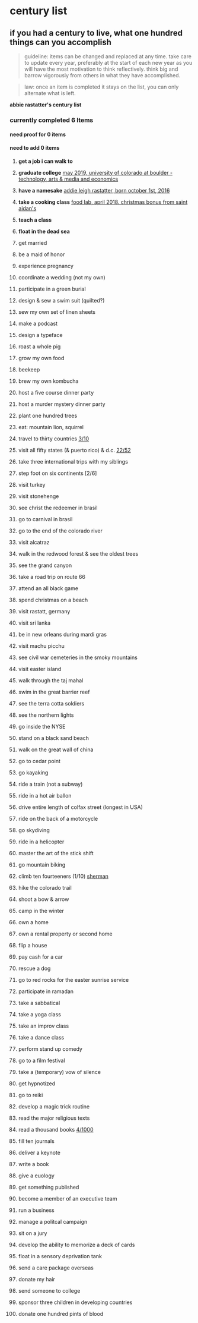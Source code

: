 # century list
## if you had a century to live, what one hundred things can you accomplish

> guideline: items can be changed and replaced at any time. take care to update every year, preferably at the start of each new year as you will have the most motivation to think reflectively. think big and barrow vigorously from others in what they have accomplished.

>law: once an item is completed it stays on the list, you can only alternate what is left.  

**abbie rastatter's century list**

### currently completed **6** Items
#### need proof for **0** items
#### need to add **0** items


1. **get a job i can walk to**

2. **graduate college** [may 2019, university of colorado at boulder - technology, arts & media and economics](../master/proof/college.png)
 
3. **have a namesake** [addie leigh rastatter, born october 1st, 2016](../master/proof/namesake.png)

4. **take a cooking class** [food lab, april 2018. christmas bonus from saint aidan's](../master/proof/cooking-class.png)

5. **teach a class**

6. **float in the dead sea**

7. get married

8. be a maid of honor

9. experience pregnancy

10. coordinate a wedding (not my own)

11. participate in a green burial

12. design & sew a swim suit (quilted?)

13. sew my own set of linen sheets

14. make a podcast

15. design a typeface

16. roast a whole pig

17. grow my own food

18. beekeep 

19. brew my own kombucha

20. host a five course dinner party

21. host a murder mystery dinner party

22. plant one hundred trees  

23. eat: mountain lion, squirrel 

24. travel to thirty countries [3/10](../master/countries.md)

25. visit all fifty states (& puerto rico) & d.c. [22/52](../master/states.md)

26. take three international trips with my siblings

27. step foot on six continents [2/6]

28. visit turkey 

29. visit stonehenge

30. see christ the redeemer in brasil

31. go to carnival in brasil 

32. go to the end of the colorado river

33. visit alcatraz 

34. walk in the redwood forest & see the oldest trees

35. see the grand canyon

36. take a road trip on route 66

37. attend an all black game

38. spend christmas on a beach

39. visit rastatt, germany

40. visit sri lanka

41. be in new orleans during mardi gras

42. visit machu picchu

43. see civil war cemeteries in the smoky mountains

44. visit easter island 

45. walk through the taj mahal 

46. swim in the great barrier reef  

47. see the terra cotta soldiers 

48. see the northern lights

49. go inside the NYSE

50. stand on a black sand beach 

51. walk on the great wall of china 

52. go to cedar point

53. go kayaking

54. ride a train (not a subway)

55. ride in a hot air ballon  

56. drive entire length of colfax street (longest in USA)

57. ride on the back of a motorcycle

58. go skydiving  

59. ride in a helicopter

60. master the art of the stick shift

61. go mountain biking

62. climb ten fourteeners (1/10) [sherman](../master/proof/sherman.png)

63. hike the colorado trail 

64. shoot a bow & arrow

65. camp in the winter

66. own a home 

67. own a rental property or second home

68. flip a house

69. pay cash for a car 

70. rescue a dog 

71. go to red rocks for the easter sunrise service

72. participate in ramadan

73. take a sabbatical

74. take a yoga class

75. take an improv class

76. take a dance class

77. perform stand up comedy  

78. go to a film festival 

79. take a (temporary) vow of silence

80. get hypnotized 

81. go to reiki

82. develop a magic trick routine 

83. read the major religious texts

84. read a thousand books [4/1000](../master/books.md)

85. fill ten journals

86. deliver a keynote 

87. write a book

88. give a euology

89. get something published  

90. become a member of an executive team

91. run a business

92. manage a politcal campaign

93. sit on a jury  

94. develop the ability to memorize a deck of cards

95. float in a sensory deprivation tank

96. send a care package overseas

97. donate my hair

98. send someone to college

99. sponsor three children in developing countries

100. donate one hundred pints of blood
